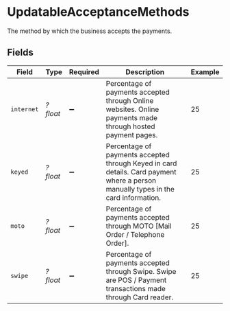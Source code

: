 # UpdatableAcceptanceMethods

The method by which the business accepts the payments.


## Fields

| Field                                                                                                                              | Type                                                                                                                               | Required                                                                                                                           | Description                                                                                                                        | Example                                                                                                                            |
| ---------------------------------------------------------------------------------------------------------------------------------- | ---------------------------------------------------------------------------------------------------------------------------------- | ---------------------------------------------------------------------------------------------------------------------------------- | ---------------------------------------------------------------------------------------------------------------------------------- | ---------------------------------------------------------------------------------------------------------------------------------- |
| `internet`                                                                                                                         | *?float*                                                                                                                           | :heavy_minus_sign:                                                                                                                 | Percentage of payments accepted through Online websites. Online payments made through hosted payment pages.                        | 25                                                                                                                                 |
| `keyed`                                                                                                                            | *?float*                                                                                                                           | :heavy_minus_sign:                                                                                                                 | Percentage of payments accepted through Keyed in card details. Card payment where a person manually types in the card information. | 25                                                                                                                                 |
| `moto`                                                                                                                             | *?float*                                                                                                                           | :heavy_minus_sign:                                                                                                                 | Percentage of payments accepted through MOTO [Mail Order / Telephone Order].                                                       | 25                                                                                                                                 |
| `swipe`                                                                                                                            | *?float*                                                                                                                           | :heavy_minus_sign:                                                                                                                 | Percentage of payments accepted through Swipe. Swipe are POS / Payment transactions made through Card reader.                      | 25                                                                                                                                 |